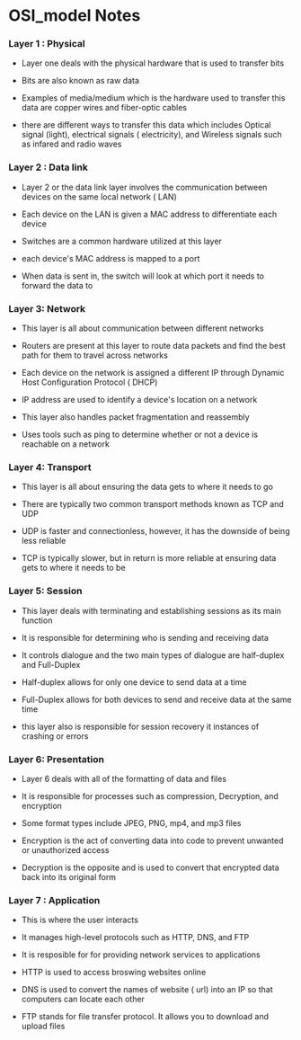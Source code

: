 # OSI_model Notes
### Layer 1 : Physical

- Layer one deals with the physical hardware that is used to transfer bits

- Bits are also known as raw data

- Examples of media/medium which is the hardware used to transfer this data are copper wires and fiber-optic cables

- there are different ways to transfer this data which includes Optical signal (light), electrical signals ( electricity), and Wireless signals such as infared and radio waves


### Layer 2 : Data link

- Layer 2 or the data link layer involves the communication between devices on the same local network ( LAN) 

- Each device on the LAN is given a MAC address to differentiate each device

- Switches are a common hardware utilized at this layer 

- each device's MAC address is mapped to a port 

- When data is sent in,  the switch will look at which port it needs to forward the data to 

### Layer 3: Network

 - This layer is all about communication between different networks

 - Routers are present at this layer to route data packets and find the best path for them to travel across networks

 - Each device on the network is assigned a different IP through Dynamic Host Configuration Protocol ( DHCP)

 - IP address are used to identify a device's location on a network

- This layer also handles packet fragmentation and reassembly

- Uses tools such as ping to determine whether or not a device is reachable on a network

### Layer 4: Transport

- This layer is all about ensuring the data gets to where it needs to go

- There are typically two common transport methods known as TCP and UDP

- UDP is faster and connectionless, however, it has the downside of being less reliable

- TCP is typically slower, but in return is more reliable at ensuring data gets to where it needs to be

### Layer 5: Session

- This layer deals with terminating and establishing sessions as its main function

- It is responsible for determining who is sending and receiving data

- It controls dialogue and the two main types of dialogue are half-duplex and Full-Duplex

- Half-duplex allows for only one device to send data at a time

- Full-Duplex allows for both devices to send and receive data at the same time

- this layer also is responsible for session recovery it instances of crashing or errors 

### Layer 6: Presentation 

- Layer 6 deals with all of the formatting of data and files 

- It is responsible for processes such as compression, Decryption, and encryption

- Some format types include JPEG, PNG, mp4, and mp3 files

- Encryption is the act of converting data into code to prevent unwanted or unauthorized access

- Decryption is the opposite and is used to convert that encrypted data back into its original form

### Layer 7 : Application 

- This is where the user interacts

- It manages high-level protocols such as HTTP, DNS, and FTP

- It is resposible for for providing network services to applications

- HTTP is used to access broswing websites online

- DNS is used to convert the names of website ( url) into an IP so that computers can locate each other

- FTP stands for file transfer protocol. It allows you to download and upload files

  

